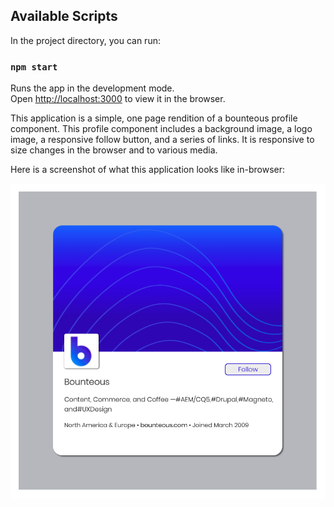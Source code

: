 ## Available Scripts

In the project directory, you can run:

### `npm start`

Runs the app in the development mode.<br />
Open [http://localhost:3000](http://localhost:3000) to view it in the browser.

This application is a simple, one page rendition of a bounteous profile component. This profile component includes a background image, a logo image, a responsive follow button, and a series of links. It is responsive to size changes in the browser and to various media. 

Here is a screenshot of what this application looks like in-browser: 

![Here is what the project looks like in browser](/In-Browser-Render.png)